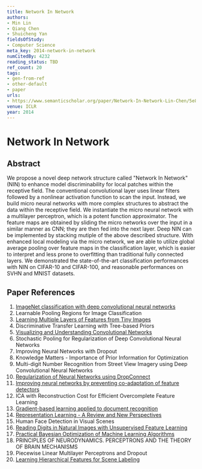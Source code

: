 ```yaml
---
title: Network In Network
authors:
- Min Lin
- Qiang Chen
- Shuicheng Yan
fieldsOfStudy:
- Computer Science
meta_key: 2014-network-in-network
numCitedBy: 4232
reading_status: TBD
ref_count: 20
tags:
- gen-from-ref
- other-default
- paper
urls:
- https://www.semanticscholar.org/paper/Network-In-Network-Lin-Chen/5e83ab70d0cbc003471e87ec306d27d9c80ecb16?sort=total-citations
venue: ICLR
year: 2014
---
```


# Network In Network

## Abstract

We propose a novel deep network structure called "Network In Network" (NIN) to enhance model discriminability for local patches within the receptive field. The conventional convolutional layer uses linear filters followed by a nonlinear activation function to scan the input. Instead, we build micro neural networks with more complex structures to abstract the data within the receptive field. We instantiate the micro neural network with a multilayer perceptron, which is a potent function approximator. The feature maps are obtained by sliding the micro networks over the input in a similar manner as CNN; they are then fed into the next layer. Deep NIN can be implemented by stacking mutiple of the above described structure. With enhanced local modeling via the micro network, we are able to utilize global average pooling over feature maps in the classification layer, which is easier to interpret and less prone to overfitting than traditional fully connected layers. We demonstrated the state-of-the-art classification performances with NIN on CIFAR-10 and CIFAR-100, and reasonable performances on SVHN and MNIST datasets.

## Paper References

1. [ImageNet classification with deep convolutional neural networks](2012-alexnet.md)
2. Learnable Pooling Regions for Image Classification
3. [Learning Multiple Layers of Features from Tiny Images](2009-learning-multiple-layers-of-features-from-tiny-images)
4. Discriminative Transfer Learning with Tree-based Priors
5. [Visualizing and Understanding Convolutional Networks](2014-visualizing-and-understanding-convolutional-networks)
6. Stochastic Pooling for Regularization of Deep Convolutional Neural Networks
7. Improving Neural Networks with Dropout
8. Knowledge Matters - Importance of Prior Information for Optimization
9. Multi-digit Number Recognition from Street View Imagery using Deep Convolutional Neural Networks
10. [Regularization of Neural Networks using DropConnect](2013-regularization-of-neural-networks-using-dropconnect)
11. [Improving neural networks by preventing co-adaptation of feature detectors](2012-improving-neural-networks-by-preventing-co-adaptation-of-feature-detectors)
12. ICA with Reconstruction Cost for Efficient Overcomplete Feature Learning
13. [Gradient-based learning applied to document recognition](1998-lenet5.md)
14. [Representation Learning - A Review and New Perspectives](2013-representation-learning-a-review-and-new-perspectives)
15. Human Face Detection in Visual Scenes
16. [Reading Digits in Natural Images with Unsupervised Feature Learning](2011-reading-digits-in-natural-images-with-unsupervised-feature-learning)
17. [Practical Bayesian Optimization of Machine Learning Algorithms](2012-practical-bayesian-optimization-of-machine-learning-algorithms)
18. PRINCIPLES OF NEURODYNAMICS. PERCEPTRONS AND THE THEORY OF BRAIN MECHANISMS
19. Piecewise Linear Multilayer Perceptrons and Dropout
20. [Learning Hierarchical Features for Scene Labeling](2013-learning-hierarchical-features-for-scene-labeling)
